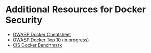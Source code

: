 # Additional Resources for Docker Security

* [OWASP Docker Cheatsheet](https://cheatsheetseries.owasp.org/cheatsheets/Docker_Security_Cheat_Sheet.html)
* [OWASP Docker Top 10 (in progress)](https://github.com/OWASP/Docker-Security)
* [CIS Docker Benchmark](https://dev-sec.io/baselines/docker/)

